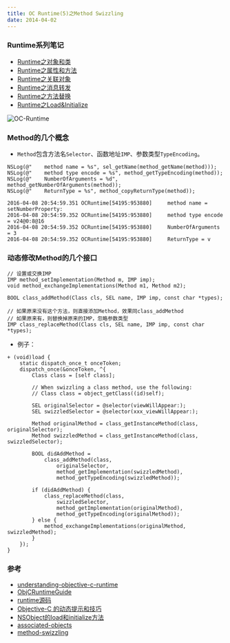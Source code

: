 ```yaml
---
title: OC Runtime(5)之Method Swizzling
date: 2014-04-02
---
```


### Runtime系列笔记

* [Runtime之对象和类](/2014/03/07/OC-Runtime-1-Object&Class/)
* [Runtime之属性和方法](/2014/03/12/OC-Runtime-2-Ivar&Property&Method&Protocol/)
* [Runtime之关联对象](/2014/03/18/OC-Runtime-3-Associated%20Objects/)
* [Runtime之消息转发](/2014/03/21/OC-Runtime-4-Message%20Forwarding/)
* [Runtime之方法替换](/2014/04/02/OC-Runtime-5-Method%20Swizzling/)
* [Runtime之Load&Initialize](/2014/04/09/OC-Runtime-6-Load&Initialize/)

![OC-Runtime](/images/OC-Runtime.png)

### Method的几个概念

* `Method`包含方法名`Selector`、函数地址`IMP`、参数类型`TypeEncoding`。


```
NSLog(@"    method name = %s", sel_getName(method_getName(method)));
NSLog(@"    method type encode = %s", method_getTypeEncoding(method));
NSLog(@"    NumberOfArguments = %d", method_getNumberOfArguments(method));
NSLog(@"    ReturnType = %s", method_copyReturnType(method));
```

```
2016-04-08 20:54:59.351 OCRuntime[54195:953880]     method name = setNumberProperty:
2016-04-08 20:54:59.352 OCRuntime[54195:953880]     method type encode = v24@0:8@16
2016-04-08 20:54:59.352 OCRuntime[54195:953880]     NumberOfArguments = 3
2016-04-08 20:54:59.352 OCRuntime[54195:953880]     ReturnType = v
```


### 动态修改Method的几个接口

```
// 设置或交换IMP
IMP method_setImplementation(Method m, IMP imp);
void method_exchangeImplementations(Method m1, Method m2);
```

```
BOOL class_addMethod(Class cls, SEL name, IMP imp, const char *types);
                                 
// 如果原来没有这个方法，则直接添加Method，效果同class_addMethod
// 如果原来有，则替换掉原来的IMP，忽略参数类型
IMP class_replaceMethod(Class cls, SEL name, IMP imp, const char *types);
```


* 例子：

```
+ (void)load {
    static dispatch_once_t onceToken;
    dispatch_once(&onceToken, ^{
        Class class = [self class];

        // When swizzling a class method, use the following:
        // Class class = object_getClass((id)self);

        SEL originalSelector = @selector(viewWillAppear:);
        SEL swizzledSelector = @selector(xxx_viewWillAppear:);

        Method originalMethod = class_getInstanceMethod(class, originalSelector);
        Method swizzledMethod = class_getInstanceMethod(class, swizzledSelector);

        BOOL didAddMethod =
            class_addMethod(class,
                originalSelector,
                method_getImplementation(swizzledMethod),
                method_getTypeEncoding(swizzledMethod));

        if (didAddMethod) {
            class_replaceMethod(class,
                swizzledSelector,
                method_getImplementation(originalMethod),
                method_getTypeEncoding(originalMethod));
        } else {
            method_exchangeImplementations(originalMethod, swizzledMethod);
        }
    });
}
```



### 参考

* [understanding-objective-c-runtime](http://cocoasamurai.blogspot.jp/2010/01/understanding-objective-c-runtime.html)
* [ObjCRuntimeGuide](https://developer.apple.com/library/mac/documentation/Cocoa/Conceptual/ObjCRuntimeGuide/Introduction/Introduction.html#//apple_ref/doc/uid/TP40008048)
* [runtime源码](http://opensource.apple.com/tarballs/objc4/)
* [Objective-C 的动态提示和技巧](http://blog.jobbole.com/45963/)
* [NSObject的load和initialize方法](http://www.cocoachina.com/ios/20150104/10826.html)
* [associated-objects](http://esoftmobile.com/2014/02/18/associated-objects/)
* [method-swizzling](http://esoftmobile.com/2014/02/19/method-swizzling/)

















